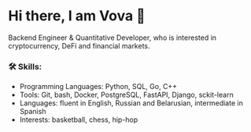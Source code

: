 # Hi there, I am Vova 👋
Backend Engineer & Quantitative Developer, who is interested in cryptocurrency, DeFi and financial markets.


### 🛠️ Skills:

- Programming Languages: Python, SQL, Go, C++
- Tools: Git, bash, Docker, PostgreSQL, FastAPI, Django, sckit-learn
- Languages: fluent in English, Russian and Belarusian, intermediate in Spanish
- Interests: basketball, chess, hip-hop
